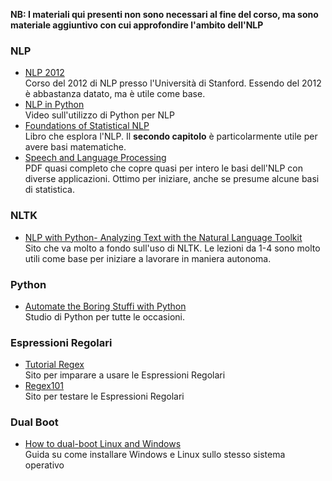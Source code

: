 **NB: I materiali qui presenti non sono necessari al fine del corso, ma sono materiale aggiuntivo con cui approfondire l'ambito dell'NLP**

### NLP
- [NLP 2012](https://www.youtube.com/watch?v=zQ6gzQ5YZ8o&list=PLoROMvodv4rOFZnDyrlW3-nI7tMLtmiJZ&ab_channel=stanfordonline) \
Corso del 2012 di NLP presso l'Università di Stanford. Essendo del 2012 è abbastanza datato, ma è utile come base.
- [NLP in Python](https://www.youtube.com/watch?v=xvqsFTUsOmc&ab_channel=PyOhio)\
Video sull'utilizzo di Python per NLP
- [Foundations of Statistical NLP](https://www.cs.vassar.edu/~cs366/docs/Manning_Schuetze_StatisticalNLP.pdf)\
Libro che esplora l'NLP. Il **secondo capitolo** è particolarmente utile per avere basi matematiche.
- [Speech and Language Processing](https://web.stanford.edu/~jurafsky/slp3/ed3book.pdf)\
PDF quasi completo che copre quasi per intero le basi dell'NLP con diverse applicazioni. Ottimo per iniziare, anche se presume alcune basi di statistica.


### NLTK
- [NLP with Python- Analyzing Text with the Natural Language Toolkit](https://www.nltk.org/book/) \
Sito che va molto a fondo sull'uso di NLTK. Le lezioni da 1-4 sono molto utili come base per iniziare a lavorare in maniera autonoma.

### Python
- [Automate the Boring Stuffi with Python](https://automatetheboringstuff.com/)\
Studio di Python per tutte le occasioni.

### Espressioni Regolari
- [Tutorial Regex](https://regexone.com/)\
Sito per imparare a usare le Espressioni Regolari
- [Regex101](https://regex101.com/)\
Sito per testare le Espressioni Regolari

### Dual Boot
- [How to dual-boot Linux and Windows](https://opensource.com/article/18/5/dual-boot-linux)\
Guida su come installare Windows e Linux sullo stesso sistema operativo
